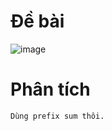 # Đề bài
![image](https://github.com/VanHoang110802/Competitive_Programming/assets/108053955/5d69c2fc-92a3-47a3-9631-acb493988baa)

# Phân tích
```
Dùng prefix sum thôi.
```
